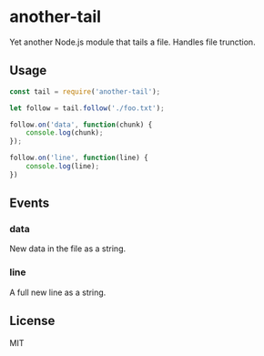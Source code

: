 # another-tail

Yet another Node.js module that tails a file.  Handles file trunction.

## Usage

```js
const tail = require('another-tail');

let follow = tail.follow('./foo.txt');

follow.on('data', function(chunk) {
    console.log(chunk);
});

follow.on('line', function(line) {
    console.log(line);
})
```

## Events

### data
New data in the file as a string.

### line
A full new line as a string.

## License
MIT
